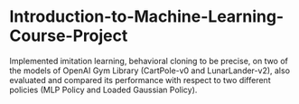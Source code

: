 # Introduction-to-Machine-Learning-Course-Project
Implemented imitation learning, behavioral cloning to be precise, on two of the models of OpenAI Gym Library (CartPole-v0 and LunarLander-v2), also evaluated and compared its performance with respect to two different policies (MLP Policy and Loaded Gaussian Policy).
